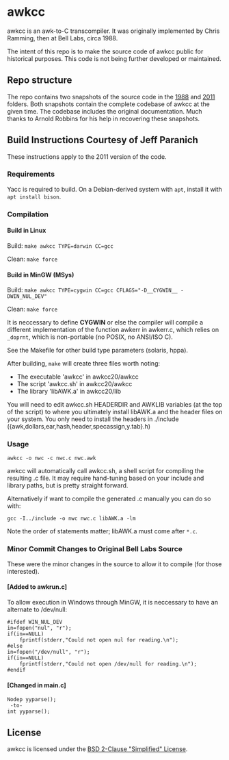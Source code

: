 # awkcc

awkcc is an awk-to-C transcompiler. It was originally implemented by Chris Ramming,
then at Bell Labs, circa 1988.

The intent of this repo is to make the source code of awkcc public for historical
purposes. This code is not being further developed or maintained.

## Repo structure

The repo contains two snapshots of the source code in the [1988](1988) and
[2011](2011) folders. Both snapshots contain the complete codebase of awkcc
at the given time. The codebase includes the original documentation.  Much
thanks to Arnold Robbins for his help in recovering these snapshots.

## Build Instructions Courtesy of Jeff Paranich

These instructions apply to the 2011 version of the code.

### Requirements

Yacc is required to  build.  On a Debian-derived system with `apt`,
install it with `apt install bison`.

### Compilation

#### Build in Linux
Build: `make awkcc TYPE=darwin CC=gcc`

Clean: `make force`

#### Build in MinGW (MSys)
Build: `make awkcc TYPE=cygwin CC=gcc CFLAGS="-D__CYGWIN__ -DWIN_NUL_DEV"`

Clean: `make force`

It is neccessary to define __CYGWIN__ or else the compiler will compile
a different implementation of the function awkerr in awkerr.c, which
relies on `_doprnt`, which is non-portable (no POSIX, no ANSI/ISO C).

See the Makefile for other build type parameters (solaris, hppa).

After building, `make` will create three files worth noting:

* The executable 'awkcc' in awkcc20/awkcc
* The script 'awkcc.sh' in awkcc20/awkcc 
* The library 'libAWK.a' in awkcc20/lib

You will need to edit awkcc.sh HEADERDIR and AWKLIB variables (at the top
of the script) to where you ultimately install libAWK.a and the header
files on your system.  You only need to install the headers in ./include
({awk,dollars,ear,hash,header,specassign,y.tab}.h)

### Usage

    awkcc -o nwc -c nwc.c nwc.awk

awkcc will automatically call awkcc.sh, a shell script for compiling
the resulting .c file.  It may require hand-tuning based on your include
and library paths, but is pretty straight forward.

Alternatively if want to compile the generated .c manually you can do so with:

    gcc -I../include -o nwc nwc.c libAWK.a -lm

Note the order of statements matter; libAWK.a must come after `*.c`.

### Minor Commit Changes to Original Bell Labs Source

These were the minor changes in the source to allow it to compile
(for those interested).

#### [Added to awkrun.c]

To allow execution in Windows through MinGW,
it is neccessary to have an alternate to /dev/null:

	#ifdef WIN_NUL_DEV
	in=fopen("nul", "r");
	if(in==NULL)
		fprintf(stderr,"Could not open nul for reading.\n");
	#else
	in=fopen("/dev/null", "r");
	if(in==NULL)
		fprintf(stderr,"Could not open /dev/null for reading.\n");	
	#endif


#### [Changed in main.c]

    Nodep yyparse();
     -to-
    int yyparse();

## License

awkcc is licensed under the [BSD 2-Clause "Simplified" License](LICENSE).
